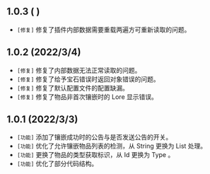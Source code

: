 ## 1.0.3 ( )
- `[修复]` 修复了插件内部数据需要重载两遍方可重新读取的问题。

## 1.0.2 (2022/3/4)
- `[修复]` 修复了内部数据无法正常读取的问题。
- `[修复]` 修复了给予宝石错误时返回对象错误的问题。
- `[修复]` 修复了默认配置文件的配置缺漏。
- `[修复]` 修复了物品非首次镶嵌时的 Lore 显示错误。

## 1.0.1 (2022/3/3)
- `[功能]` 添加了镶嵌成功时的公告与是否发送公告的开关。
- `[功能]` 优化了允许镶嵌物品列表的检测，从 String 更换为 List 处理。
- `[功能]` 更换了物品的类型获取标识，从 Id 更换为 Type 。
- `[功能]` 优化了部分代码结构。